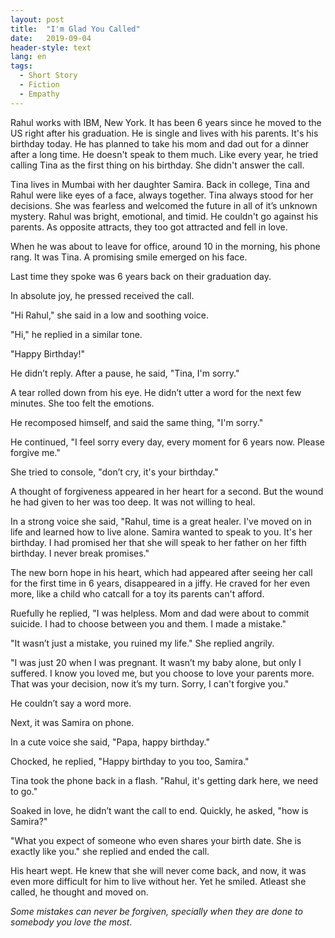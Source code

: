 ```yaml
---
layout: post
title:  "I'm Glad You Called"
date:   2019-09-04
header-style: text
lang: en
tags:
  - Short Story
  - Fiction
  - Empathy
---
```

Rahul works with IBM, New York. It has been 6 years since he moved to the US right after his graduation. He is single and lives with his parents. It's his birthday today. He has planned to take his mom and dad out for a dinner after a long time. He doesn't speak to them much. Like every year, he tried calling Tina as the first thing on his birthday. She didn't answer the call. 

Tina lives in Mumbai with her daughter Samira. Back in college, Tina and Rahul were like eyes of a face, always together. Tina  always stood for her decisions. She was fearless and welcomed the future in all of it’s unknown mystery. Rahul was bright, emotional, and timid. He couldn't go against his parents. As opposite attracts, they too got attracted and fell in love.

When he was about to leave for office, around 10 in the morning, his phone rang. It was Tina. A promising smile emerged on his face. 

Last time they spoke was 6 years back on their graduation day. 

In absolute joy, he pressed received the call.

"Hi Rahul," she said in a low and soothing voice.

"Hi," he replied in a similar tone.

"Happy Birthday!"

He didn’t reply. After a pause, he said, "Tina, I'm sorry."

A tear rolled down from his eye. He didn’t utter a word for the next few minutes. She too felt the emotions.

He recomposed himself, and said the same thing, "I'm sorry."

He continued, "I feel sorry every day, every moment for 6 years now. Please forgive me."

She tried to console, "don’t cry, it's your birthday."

A thought of forgiveness appeared in her heart for a second. But the wound he had given to her was too deep. It was not willing to heal.

In a strong voice she said, "Rahul, time is a great healer. I've moved on in life and learned how to live alone. Samira wanted to speak to you. It's her birthday. I had promised her that she will speak to her father on her fifth birthday. I never break promises."

The new born hope in his heart, which had appeared after seeing her call for the first time in 6 years, disappeared in a jiffy. He craved for her even more, like a child who catcall for a toy its parents can't afford.

Ruefully he replied, "I was helpless. Mom and dad were about to commit suicide. I had to choose between you and them. I made a mistake."

"It wasn’t just a mistake, you ruined my life." She replied angrily.

"I was just 20 when I was pregnant. It wasn’t my baby alone, but only I suffered. I know you loved me, but you choose to love your parents more. That was your decision, now it’s my turn. Sorry, I can't forgive you."

He couldn’t say a word more.

Next, it was Samira on phone.

In a cute voice she said, "Papa, happy birthday."

Chocked, he replied, "Happy birthday to you too, Samira."

Tina took the phone back in a flash. "Rahul, it's getting dark here, we need to go."

Soaked in love, he didn’t want the call to end. Quickly, he asked, "how is Samira?"

"What you expect of someone who even shares your birth date. She is exactly like you." she replied and ended the call.

His heart wept. He knew that she will never come back, and now, it was even more difficult for him to live without her. Yet he smiled. Atleast she called, he thought and moved on.

*Some mistakes can never be forgiven, specially when they are done to somebody you love the most.*
